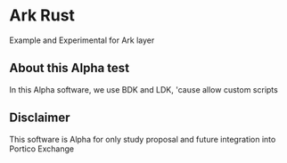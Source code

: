 # Ark Rust

Example and Experimental for Ark layer

## About this Alpha test

In this Alpha software, we use BDK and LDK, 'cause allow custom scripts

## Disclaimer

This software is Alpha for only study proposal and future integration into Portico Exchange
